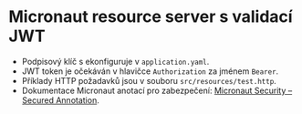 # Micronaut resource server s validací JWT 

* Podpisový klíč s ekonfiguruje v `application.yaml`.
* JWT token je očekáván v hlavičce `Authorization` za jménem `Bearer`.
* Příklady HTTP požadavků jsou v souboru `src/resources/test.http`.
* Dokumentace Micronaut anotací pro zabezpečení: [Micronaut Security – Secured Annotation](https://micronaut-projects.github.io/micronaut-security/latest/guide/#secured).
